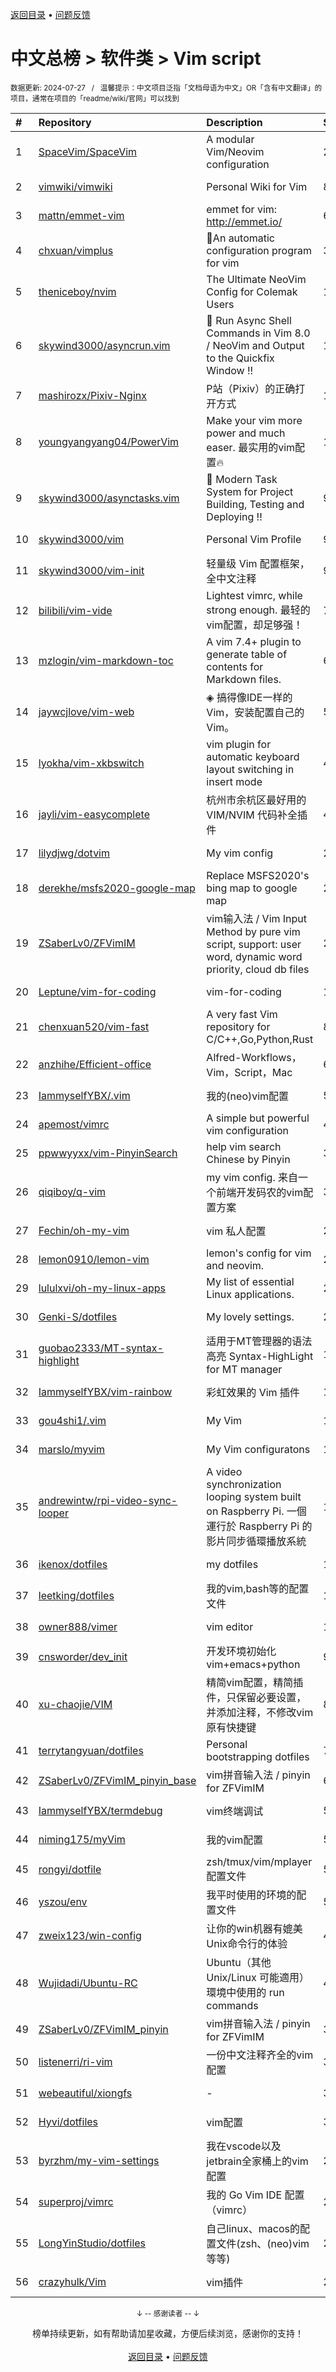 <a href="https://github.com/GrowingGit/GitHub-Chinese-Top-Charts#github中文排行榜">返回目录</a> • <a href="/content/docs/feedback.md">问题反馈</a>

# 中文总榜 > 软件类 > Vim script
<sub>数据更新: 2024-07-27&nbsp;&nbsp;&nbsp;/&nbsp;&nbsp;&nbsp;温馨提示：中文项目泛指「文档母语为中文」OR「含有中文翻译」的项目，通常在项目的「readme/wiki/官网」可以找到</sub>

|#|Repository|Description|Stars|Updated|
|:-|:-|:-|:-|:-|
|1|[SpaceVim/SpaceVim](https://github.com/SpaceVim/SpaceVim)|A modular Vim/Neovim configuration|20166|2024-07-26|
|2|[vimwiki/vimwiki](https://github.com/vimwiki/vimwiki)|Personal Wiki for Vim|8672|2024-06-25|
|3|[mattn/emmet-vim](https://github.com/mattn/emmet-vim)|emmet for vim: http://emmet.io/|6386|2024-06-14|
|4|[chxuan/vimplus](https://github.com/chxuan/vimplus)|:rocket:An automatic configuration program for vim|3892|2024-06-05|
|5|[theniceboy/nvim](https://github.com/theniceboy/nvim)|The Ultimate NeoVim Config for Colemak Users|1988|2024-07-26|
|6|[skywind3000/asyncrun.vim](https://github.com/skywind3000/asyncrun.vim)|:rocket: Run Async Shell Commands in Vim 8.0 / NeoVim and Output to the Quickfix Window !!|1832|2024-07-26|
|7|[mashirozx/Pixiv-Nginx](https://github.com/mashirozx/Pixiv-Nginx)|P站（Pixiv）的正确打开方式|1714|2024-02-22|
|8|[youngyangyang04/PowerVim](https://github.com/youngyangyang04/PowerVim)|Make your vim more power and much easer. 最实用的vim配置🔥|1587|2024-05-08|
|9|[skywind3000/asynctasks.vim](https://github.com/skywind3000/asynctasks.vim)|:rocket: Modern Task System for Project Building, Testing and Deploying !!|902|2024-06-18|
|10|[skywind3000/vim](https://github.com/skywind3000/vim)|Personal Vim Profile|902|2024-07-26|
|11|[skywind3000/vim-init](https://github.com/skywind3000/vim-init)|轻量级 Vim 配置框架，全中文注释|900|2024-07-26|
|12|[bilibili/vim-vide](https://github.com/bilibili/vim-vide)|Lightest vimrc, while strong enough. 最轻的vim配置，却足够强！|790|2024-04-20|
|13|[mzlogin/vim-markdown-toc](https://github.com/mzlogin/vim-markdown-toc)|A vim 7.4+ plugin to generate table of contents for Markdown files.|604|2024-07-08|
|14|[jaywcjlove/vim-web](https://github.com/jaywcjlove/vim-web)|◈ 搞得像IDE一样的Vim，安装配置自己的Vim。|596|2024-06-23|
|15|[lyokha/vim-xkbswitch](https://github.com/lyokha/vim-xkbswitch)|vim plugin for automatic keyboard layout switching in insert mode|477|2024-06-19|
|16|[jayli/vim-easycomplete](https://github.com/jayli/vim-easycomplete)|杭州市余杭区最好用的 VIM/NVIM 代码补全插件|406|2024-06-15|
|17|[lilydjwg/dotvim](https://github.com/lilydjwg/dotvim)|My vim config|281|2024-07-15|
|18|[derekhe/msfs2020-google-map](https://github.com/derekhe/msfs2020-google-map)|Replace MSFS2020's bing map to google map|277|2024-04-21|
|19|[ZSaberLv0/ZFVimIM](https://github.com/ZSaberLv0/ZFVimIM)|vim输入法 / Vim Input Method by pure vim script, support: user word, dynamic word priority, cloud db files|202|2024-06-11|
|20|[Leptune/vim-for-coding](https://github.com/Leptune/vim-for-coding)|vim-for-coding|130|2024-07-15|
|21|[chenxuan520/vim-fast](https://github.com/chenxuan520/vim-fast)|A very fast Vim repository for C/C++,Go,Python,Rust|82|2024-07-18|
|22|[anzhihe/Efficient-office](https://github.com/anzhihe/Efficient-office)|Alfred-Workflows，Vim，Script，Mac|64|2024-07-24|
|23|[IammyselfYBX/.vim](https://github.com/IammyselfYBX/.vim)|我的(neo)vim配置|54|2024-06-26|
|24|[apemost/vimrc](https://github.com/apemost/vimrc)|A simple but powerful vim configuration|44|2024-07-11|
|25|[ppwwyyxx/vim-PinyinSearch](https://github.com/ppwwyyxx/vim-PinyinSearch)|help vim search Chinese by Pinyin|39|2024-07-12|
|26|[qiqiboy/q-vim](https://github.com/qiqiboy/q-vim)|my vim config. 来自一个前端开发码农的vim配置方案|33|2024-07-15|
|27|[Fechin/oh-my-vim](https://github.com/Fechin/oh-my-vim)|vim 私人配置|27|2024-01-31|
|28|[lemon0910/lemon-vim](https://github.com/lemon0910/lemon-vim)|lemon's config for vim and neovim.|23|2024-07-04|
|29|[lululxvi/oh-my-linux-apps](https://github.com/lululxvi/oh-my-linux-apps)|My list of essential Linux applications.|22|2024-06-17|
|30|[Genki-S/dotfiles](https://github.com/Genki-S/dotfiles)|My lovely settings.|22|2024-04-04|
|31|[guobao2333/MT-syntax-highlight](https://github.com/guobao2333/MT-syntax-highlight)|适用于MT管理器的语法高亮       Syntax-HighLight for MT manager|18|2024-07-22|
|32|[IammyselfYBX/vim-rainbow](https://github.com/IammyselfYBX/vim-rainbow)|彩虹效果的 Vim 插件|15|2024-05-15|
|33|[gou4shi1/.vim](https://github.com/gou4shi1/.vim)|My Vim|15|2024-04-09|
|34|[marslo/myvim](https://github.com/marslo/myvim)|My Vim configuratons |15|2024-05-02|
|35|[andrewintw/rpi-video-sync-looper](https://github.com/andrewintw/rpi-video-sync-looper)|A video synchronization looping system built on Raspberry Pi. 一個運行於 Raspberry Pi 的影片同步循環播放系統|12|2024-07-17|
|36|[ikenox/dotfiles](https://github.com/ikenox/dotfiles)|my dotfiles|12|2024-05-23|
|37|[leetking/dotfiles](https://github.com/leetking/dotfiles)|我的vim,bash等的配置文件|12|2024-07-14|
|38|[owner888/vimer](https://github.com/owner888/vimer)|vim editor|11|2024-02-29|
|39|[cnsworder/dev_init](https://github.com/cnsworder/dev_init)|开发环境初始化 vim+emacs+python|9|2024-01-30|
|40|[xu-chaojie/VIM](https://github.com/xu-chaojie/VIM)|精简vim配置，精简插件，只保留必要设置，并添加注释，不修改vim原有快捷键|8|2024-04-30|
|41|[terrytangyuan/dotfiles](https://github.com/terrytangyuan/dotfiles)|Personal bootstrapping dotfiles |7|2024-06-04|
|42|[ZSaberLv0/ZFVimIM_pinyin_base](https://github.com/ZSaberLv0/ZFVimIM_pinyin_base)|vim拼音输入法 / pinyin for ZFVimIM|6|2024-02-22|
|43|[IammyselfYBX/termdebug](https://github.com/IammyselfYBX/termdebug)|vim终端调试|5|2024-05-13|
|44|[niming175/myVim](https://github.com/niming175/myVim)|我的vim配置|5|2024-05-08|
|45|[rongyi/dotfile](https://github.com/rongyi/dotfile)|zsh/tmux/vim/mplayer配置文件|5|2024-02-26|
|46|[yszou/env](https://github.com/yszou/env)|我平时使用的环境的配置文件|5|2024-05-08|
|47|[zweix123/win-config](https://github.com/zweix123/win-config)|让你的win机器有媲美Unix命令行的体验|4|2024-02-29|
|48|[Wujidadi/Ubuntu-RC](https://github.com/Wujidadi/Ubuntu-RC)|Ubuntu（其他 Unix/Linux 可能適用）環境中使用的 run commands|4|2024-03-21|
|49|[ZSaberLv0/ZFVimIM_pinyin](https://github.com/ZSaberLv0/ZFVimIM_pinyin)|vim拼音输入法 / pinyin for ZFVimIM|3|2024-07-26|
|50|[listenerri/ri-vim](https://github.com/listenerri/ri-vim)|一份中文注释齐全的vim配置|3|2024-05-25|
|51|[webeautiful/xiongfs](https://github.com/webeautiful/xiongfs)|-|3|2024-07-23|
|52|[Hyvi/dotfiles](https://github.com/Hyvi/dotfiles)|vim配置|3|2024-07-20|
|53|[byrzhm/my-vim-settings](https://github.com/byrzhm/my-vim-settings)|我在vscode以及jetbrain全家桶上的vim配置|2|2024-06-22|
|54|[superproj/vimrc](https://github.com/superproj/vimrc)|我的 Go Vim IDE 配置（vimrc）|2|2024-01-31|
|55|[LongYinStudio/dotfiles](https://github.com/LongYinStudio/dotfiles)|自己linux、macos的配置文件(zsh、(neo)vim等等)|2|2024-03-17|
|56|[crazyhulk/Vim](https://github.com/crazyhulk/Vim)|vim插件|2|2024-07-04|

<div align="center">
    <p><sub>↓ -- 感谢读者 -- ↓</sub></p>
    榜单持续更新，如有帮助请加星收藏，方便后续浏览，感谢你的支持！
</div>

<br/>

<div align="center"><a href="https://github.com/GrowingGit/GitHub-Chinese-Top-Charts#github中文排行榜">返回目录</a> • <a href="/content/docs/feedback.md">问题反馈</a></div>
